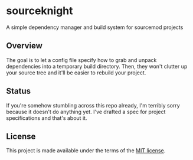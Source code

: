 # sourceknight

A simple dependency manager and build system for sourcemod projects

## Overview

The goal is to let a config file specify how to grab and unpack dependencies into a temporary build directory. Then, they won't clutter up your source tree and it'll be easier to rebuild your project.

## Status

If you're somehow stumbling across this repo already, I'm terribly sorry because it doesn't do anything yet. I've drafted a spec for project specifications and that's about it.

## License 

This project is made available under the terms of the [MIT license](LICENSE).
